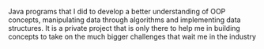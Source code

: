 Java programs that I did to develop a better understanding of OOP concepts, manipulating data through algorithms and implementing data structures. 
It is a private project that is only there to help me in building concepts to take on the much bigger challenges that wait me in the industry
